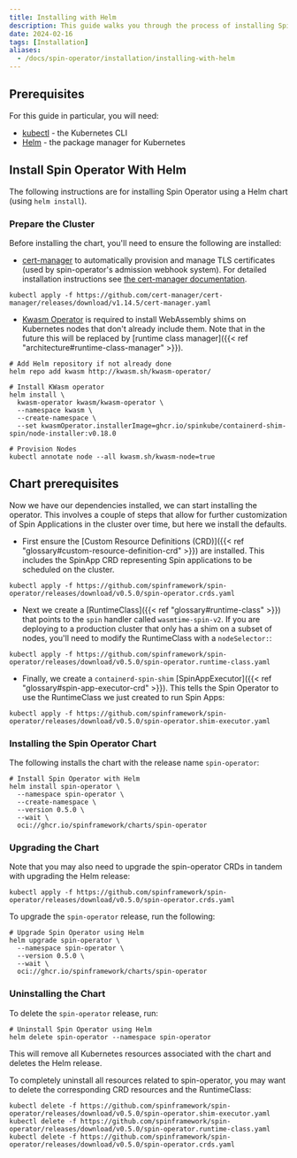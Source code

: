 ```yaml
---
title: Installing with Helm
description: This guide walks you through the process of installing SpinKube using [Helm](https://helm.sh).
date: 2024-02-16
tags: [Installation]
aliases:
  - /docs/spin-operator/installation/installing-with-helm
---
```


## Prerequisites

For this guide in particular, you will need:

- [kubectl](https://kubernetes.io/docs/tasks/tools/) - the Kubernetes CLI
- [Helm](https://helm.sh) - the package manager for Kubernetes

## Install Spin Operator With Helm

The following instructions are for installing Spin Operator using a Helm chart (using `helm
install`).

### Prepare the Cluster

Before installing the chart, you'll need to ensure the following are installed:

- [cert-manager](https://github.com/cert-manager/cert-manager) to automatically provision and manage
  TLS certificates (used by spin-operator's admission webhook system). For detailed installation
  instructions see [the cert-manager documentation](https://cert-manager.io/docs/installation/).

```shell
kubectl apply -f https://github.com/cert-manager/cert-manager/releases/download/v1.14.5/cert-manager.yaml
```

- [Kwasm Operator](https://github.com/kwasm/kwasm-operator) is required to install WebAssembly shims
  on Kubernetes nodes that don't already include them. Note that in the future this will be replaced
  by [runtime class manager]({{< ref "architecture#runtime-class-manager" >}}).

```shell
# Add Helm repository if not already done
helm repo add kwasm http://kwasm.sh/kwasm-operator/

# Install KWasm operator
helm install \
  kwasm-operator kwasm/kwasm-operator \
  --namespace kwasm \
  --create-namespace \
  --set kwasmOperator.installerImage=ghcr.io/spinkube/containerd-shim-spin/node-installer:v0.18.0

# Provision Nodes
kubectl annotate node --all kwasm.sh/kwasm-node=true
```

## Chart prerequisites

Now we have our dependencies installed, we can start installing the operator. This involves a couple
of steps that allow for further customization of Spin Applications in the cluster over time, but
here we install the defaults.

- First ensure the [Custom Resource Definitions (CRD)]({{< ref
  "glossary#custom-resource-definition-crd" >}}) are installed. This includes the SpinApp CRD
  representing Spin applications to be scheduled on the cluster.

```shell
kubectl apply -f https://github.com/spinframework/spin-operator/releases/download/v0.5.0/spin-operator.crds.yaml
```

- Next we create a [RuntimeClass]({{< ref "glossary#runtime-class" >}}) that points to the `spin`
  handler called `wasmtime-spin-v2`. If you are deploying to a production cluster that only has a shim
  on a subset of nodes, you'll need to modify the RuntimeClass with a `nodeSelector:`:

```shell
kubectl apply -f https://github.com/spinframework/spin-operator/releases/download/v0.5.0/spin-operator.runtime-class.yaml
```

- Finally, we create a `containerd-spin-shim` [SpinAppExecutor]({{< ref
  "glossary#spin-app-executor-crd" >}}). This tells the Spin Operator to use the RuntimeClass we
  just created to run Spin Apps:

```shell
kubectl apply -f https://github.com/spinframework/spin-operator/releases/download/v0.5.0/spin-operator.shim-executor.yaml
```

### Installing the Spin Operator Chart

The following installs the chart with the release name `spin-operator`:

```shell
# Install Spin Operator with Helm
helm install spin-operator \
  --namespace spin-operator \
  --create-namespace \
  --version 0.5.0 \
  --wait \
  oci://ghcr.io/spinframework/charts/spin-operator
```

### Upgrading the Chart

Note that you may also need to upgrade the spin-operator CRDs in tandem with upgrading the Helm
release:

```shell
kubectl apply -f https://github.com/spinframework/spin-operator/releases/download/v0.5.0/spin-operator.crds.yaml
```

To upgrade the `spin-operator` release, run the following:

```shell
# Upgrade Spin Operator using Helm
helm upgrade spin-operator \
  --namespace spin-operator \
  --version 0.5.0 \
  --wait \
  oci://ghcr.io/spinframework/charts/spin-operator
```

### Uninstalling the Chart

To delete the `spin-operator` release, run:

```shell
# Uninstall Spin Operator using Helm
helm delete spin-operator --namespace spin-operator
```

This will remove all Kubernetes resources associated with the chart and deletes the Helm release.

To completely uninstall all resources related to spin-operator, you may want to delete the
corresponding CRD resources and the RuntimeClass:

```shell
kubectl delete -f https://github.com/spinframework/spin-operator/releases/download/v0.5.0/spin-operator.shim-executor.yaml
kubectl delete -f https://github.com/spinframework/spin-operator/releases/download/v0.5.0/spin-operator.runtime-class.yaml
kubectl delete -f https://github.com/spinframework/spin-operator/releases/download/v0.5.0/spin-operator.crds.yaml
```
